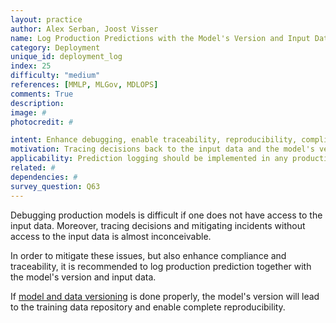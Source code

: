 ```yaml
---
layout: practice
author: Alex Serban, Joost Visser
name: Log Production Predictions with the Model's Version and Input Data
category: Deployment
unique_id: deployment_log
index: 25
difficulty: "medium"
references: [MMLP, MLGov, MDLOPS]
comments: True
description:
image: #
photocredit: #

intent: Enhance debugging, enable traceability, reproducibility, compliance and incident management. #
motivation: Tracing decisions back to the input data and the model's version can be difficult. It is therefore recommended to log production predictions together with the model's version and input data.  #
applicability: Prediction logging should be implemented in any production-level ML application.
related: #
dependencies: #
survey_question: Q63
---
```


Debugging production models is difficult if one does not have access to the input data.
Moreover, tracing decisions and mitigating incidents without access to the input data is almost inconceivable.

In order to mitigate these issues, but also enhance compliance and traceability, it is recommended to log production prediction together with the model's version and input data.

If <a href="/blog/2020/data_versioning/" target="blank">model and data versioning</a> is done properly, the model's version will lead to the training data repository and enable complete reproducibility.